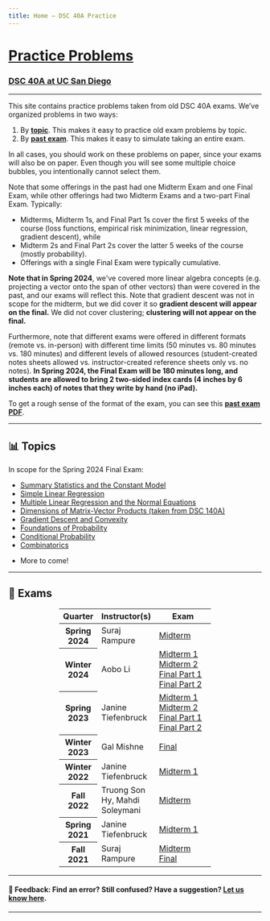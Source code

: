 ```yaml
---
title: Home – DSC 40A Practice
---
```


<h1><a href=''>Practice Problems</a></h1>

<h3><a href='https://dsc40a.com'>DSC 40A at UC San Diego</a></h3>

---


This site contains practice problems taken from old DSC 40A exams. We’ve organized problems in two ways:

1. By **[topic](#topics)**. This makes it easy to practice old exam problems by topic.
1. By **[past exam](#exams)**. This makes it easy to simulate taking an entire exam.

In all cases, you should work on these problems on paper, since your exams will also be on paper. Even though you will see some multiple choice bubbles, you intentionally cannot select them.

Note that some offerings in the past had one Midterm Exam and one Final Exam, while other offerings had two Midterm Exams and a two-part Final Exam. Typically:

- Midterms, Midterm 1s, and Final Part 1s cover the first 5 weeks of the course (loss functions, empirical risk minimization, linear regression, gradient descent), while
- Midterm 2s and Final Part 2s cover the latter 5 weeks of the course (mostly probability).
- Offerings with a single Final Exam were typically cumulative.

**Note that in Spring 2024**, we've covered more linear algebra concepts (e.g. projecting a vector onto the span of other vectors) than were covered in the past, and our exams will reflect this. Note that gradient descent was not in scope for the midterm, but we did cover it so **gradient descent will appear on the final.** We did not cover clustering; **clustering will not appear on the final.**

Furthermore, note that different exams were offered in different formats (remote vs. in-person) with different time limits (50 minutes vs. 80 minutes vs. 180 minutes) and different levels of allowed resources (student-created notes sheets allowed vs. instructor-created reference sheets only vs. no notes). **In Spring 2024, the Final Exam will be 180 minutes long, and students are allowed to bring 2 two-sided index cards (4 inches by 6 inches each) of notes that they write by hand (no iPad).**

To get a rough sense of the format of the exam, you can see this [**past exam PDF**](https://drive.google.com/file/d/1izK0af67J0ub0keAVkO-T7piaG_PIIGF/view).

---

## 📊 Topics

In scope for the Spring 2024 Final Exam:

- [Summary Statistics and the Constant Model](summary-statistics-and-the-constant-model/index.html)
- [Simple Linear Regression](simple-linear-regression/index.html)
- [Multiple Linear Regression and the Normal Equations](multiple-linear-regression-and-the-normal-equations/index.html)
- [Dimensions of Matrix-Vector Products (taken from DSC 140A)](https://dsc140a.com/practice/tags/object%20type.html)
- [Gradient Descent and Convexity](gradient-descent-convexity/index.html)
- [Foundations of Probability](foundations-of-probability/index.html)
- [Conditional Probability](conditional-probability/index.html)
- [Combinatorics](combinatorics/index.html)

<!-- - [Clustering](clustering/index.html) -->

<!-- Topics not in scope for the Midterm Exam, but in scope for the Final Exam: -->


- More to come!
<!-- - [] -->

<!-- <li><a href="sizes-of-sets/index.html">Sizes of Sets</a></li>
<li><a href="naive-bayes-classifiers/index.html">Naive Bayes Classifiers</a></li>
<li><a href="bayes-theorem/index.html">Bayes' Theorem</a></li>
<li><a href="combinatorics/index.html">Combinatorics</a></li>
<li><a href="conditional-independence/index.html">Conditional Independence</a></li> -->


---

## 📝 Exams

<center>
<table class="table" style="width:60%">
    <colgroup>
       <col span="1" style="width: 25%;">
       <col span="1" style="width: 35%;">
       <col span="1" style="width: 40%;">
    </colgroup>
  <thead>
    <tr>
      <th scope="col">Quarter</th>
      <th scope="col">Instructor(s)</th>
      <th scope="col">Exam</th>
    </tr>
  </thead>
  <tbody>
  <tr>
      <th scope="row">Spring 2024</th>
      <td>Suraj Rampure</td>
      <td><a href='sp24-midterm/index.html'>Midterm </a>
      </td>
    </tr>
    <tr>
      <th scope="row">Winter 2024</th>
      <td>Aobo Li</td>
      <td><a href='wi24-midterm1/index.html'>Midterm 1</a>
      <br><a href='wi24-midterm2/index.html'>Midterm 2</a>
      <br><a href='wi24-final-pt1/index.html'>Final Part 1</a>
      <br><a href='wi24-final-pt2/index.html'>Final Part 2</a>
      </td>
    </tr>
    <tr>
      <th scope="row">Spring 2023</th>
      <td>Janine Tiefenbruck</td>
      <td><a href='sp23-midterm1/index.html'>Midterm 1</a>
      <br><a href='sp23-midterm2/index.html'>Midterm 2</a>
      <br><a href='sp23-final-pt1/index.html'>Final Part 1</a>
      <br><a href='sp23-final-pt2/index.html'>Final Part 2</a>
      </td>
    </tr>
    <tr>
      <th scope="row">Winter 2023</th>
      <td>Gal Mishne</td>
      <td><a href='wi23-final/index.html'>Final</a>
      </td>
    </tr>
    <tr>
      <th scope="row">Winter 2022</th>
      <td>Janine Tiefenbruck</td>
      <td><a href='wi22-midterm1/index.html'>Midterm 1</a>
      </td>
    </tr>
    <tr>
      <th scope="row">Fall 2022</th>
      <td>Truong Son Hy, Mahdi Soleymani</td>
      <td><a href='fa22-midterm/index.html'>Midterm</a>
      </td>
    </tr>
    <tr>
      <th scope="row">Spring 2021</th>
      <td>Janine Tiefenbruck</td>
      <td><a href='sp21-midterm1/index.html'>Midterm 1</a>
      </td>
    </tr>
    <tr>
      <th scope="row">Fall 2021</th>
      <td>Suraj Rampure</td>
      <td><a href="fa21-midterm/index.html">Midterm</a><br><a href="fa21-final/index.html">Final</a>
      </td>
    </tr>
  </tbody>
</table>
</center>

---

#### 👋 Feedback: Find an error? Still confused? Have a suggestion? <a href="https://forms.gle/WZ71FchnXU1K154d7">Let us know here</u></a>.

---
